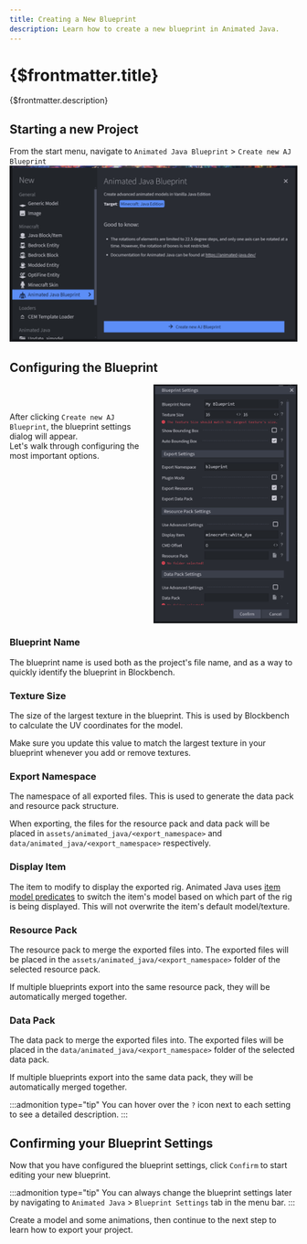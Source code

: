 ```yaml
---
title: Creating a New Blueprint
description: Learn how to create a new blueprint in Animated Java.
---
```


# {$frontmatter.title}

{$frontmatter.description}

## Starting a new Project
From the start menu, navigate to `Animated Java Blueprint` > `Create new AJ Blueprint`
![blueprint-step1](/img/steps/blueprint/1.png)

## Configuring the Blueprint

<div style="display: flex;">
	<p style="margin-top: 3rem;">After clicking <code>Create new AJ Blueprint</code>, the blueprint settings dialog will appear. <br>Let's walk through configuring the most important options.</p>
	<img src="/img/steps/blueprint/2.png" width="50%">
</div>

### Blueprint Name

The blueprint name is used both as the project's file name, and as a way to quickly identify the blueprint in Blockbench.

### Texture Size

The size of the largest texture in the blueprint. This is used by Blockbench to calculate the UV coordinates for the model.

Make sure you update this value to match the largest texture in your blueprint whenever you add or remove textures.


### Export Namespace

The namespace of all exported files. This is used to generate the data pack and resource pack structure.

When exporting, the files for the resource pack and data pack will be placed in `assets/animated_java/<export_namespace>` and `data/animated_java/<export_namespace>` respectively.

### Display Item

The item to modify to display the exported rig. Animated Java uses [item model predicates](https://minecraft.wiki/w/Tutorials/Models#Item_predicates) to switch the item's model based on which part of the rig is being displayed. This will not overwrite the item's default model/texture.

### Resource Pack

The resource pack to merge the exported files into. The exported files will be placed in the `assets/animated_java/<export_namespace>` folder of the selected resource pack.

If multiple blueprints export into the same resource pack, they will be automatically merged together.

### Data Pack

The data pack to merge the exported files into. The exported files will be placed in the `data/animated_java/<export_namespace>` folder of the selected data pack.

If multiple blueprints export into the same data pack, they will be automatically merged together.

:::admonition type="tip"
You can hover over the `?` icon next to each setting to see a detailed description.
:::

## Confirming your Blueprint Settings

Now that you have configured the blueprint settings, click `Confirm` to start editing your new blueprint.

:::admonition type="tip"
You can always change the blueprint settings later by navigating to `Animated Java` > `Blueprint Settings` tab in the menu bar.
:::

Create a model and some animations, then continue to the next step to learn how to export your project.
